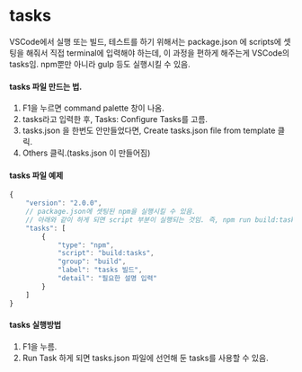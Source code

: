 # tasks

VSCode에서 실행 또는 빌드, 테스트를 하기 위해서는 package.json 에 scripts에 셋팅을 해줘서 직접 terminal에 입력해야 하는데, 이 과정을 편하게 해주는게 VSCode의 tasks임. npm뿐만 아니라 gulp 등도 실행시킬 수 있음.

#### tasks 파일 만드는 법.

1. F1을 누르면 command palette 창이 나옴.
2. tasks라고 입력한 후, Tasks: Configure Tasks를 고름.
3. tasks.json 을 한번도 안만들었다면,  Create tasks.json file from template 클릭.
4. Others 클릭.(tasks.json 이 만들어짐)

#### tasks 파일 예제

```javascript
{
    "version": "2.0.0",
    // package.json에 셋팅된 npm을 실행시킬 수 있음.
    // 아래와 같이 하게 되면 script 부분이 실행되는 것임. 즉, npm run build:tasks
    "tasks": [
        {
            "type": "npm",
            "script": "build:tasks",
            "group": "build",
            "label": "tasks 빌드",
            "detail": "필요한 설명 입력"
        }
    ]
}
```

#### tasks 실행방법

1. F1을 누름.
2. Run Task 하게 되면 tasks.json 파일에 선언해 둔 tasks를 사용할 수 있음.

